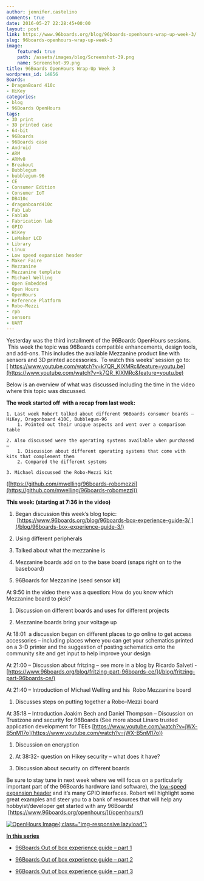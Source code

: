 ```yaml
---
author: jennifer.castelino
comments: true
date: 2016-05-27 22:28:45+00:00
layout: post
link: https://www.96boards.org/blog/96boards-openhours-wrap-up-week-3/
slug: 96boards-openhours-wrap-up-week-3
image:
    featured: true
    path: /assets/images/blog/Screenshot-39.png
    name: Screenshot-39.png
title: 96Boards OpenHours Wrap-Up Week 3
wordpress_id: 14856
Boards:
- DragonBoard 410c
- HiKey
categories:
- blog
- 96Boards OpenHours
tags:
- 3D print
- 3D printed case
- 64-bit
- 96Boards
- 96Boards case
- Android
- ARM
- ARMv8
- Breakout
- Bubblegum
- bubblegum-96
- CE
- Consumer Edition
- Consumer IoT
- DB410c
- dragonboard410c
- Fab Lab
- Fablab
- Fabrication lab
- GPIO
- HiKey
- LeMaker LCD
- Library
- Linux
- Low speed expansion header
- Maker Faire
- Mezzanine
- Mezzanine template
- Michael Welling
- Open Embedded
- Open Hours
- OpenHours
- Reference Platform
- Robo-Mezzi
- rpb
- sensors
- UART
---
```


Yesterday was the third installment of the 96Boards OpenHours sessions.  This week the topic was 96Boards compatible enhancements, design tools, and add-ons. This includes the available Mezzanine product line with sensors and 3D printed accessories.  To watch this weeks' session go to: [ https://www.youtube.com/watch?v=k7QR_KlXMRc&feature=youtu.be](https://www.youtube.com/watch?v=k7QR_KlXMRc&feature=youtu.be)

Below is an overview of what was discussed including the time in the video where this topic was discussed.

**The week started off  with a recap from last week:**

    1. Last week Robert talked about different 96Boards consumer boards – HiKey, Dragonboard 410C, Bubblegum-96
        1. Pointed out their unique aspects and went over a comparison table

    2. Also discussed were the operating systems available when purchased –
        1. Discussion about different operating systems that come with kits that complement them
        2. Compared the different systems

    3. Michael discussed the Robo-Mezzi kit
([https://github.com/mwelling/96boards-robomezzi](https://github.com/mwelling/96boards-robomezzi))

**This week: (starting at 7:36 in the video)**




  1. Began discussion this week’s blog topic:  [https://www.96boards.org/blog/96boards-box-experience-guide-3/ ](/blog/96boards-box-experience-guide-3/)


  2. Using different peripherals


  3. Talked about what the mezzanine is


  4. Mezzanine boards add on to the base board (snaps right on to the baseboard)


  5. 96Boards for Mezzanine (seed sensor kit)


At 9:50 in the video there was a question: How do you know which Mezzanine board to pick?


  1. Discussion on different boards and uses for different projects


  2. Mezzanine boards bring your voltage up


At 18:01  a discussion began on different places to go online to get access accessories – including places where you can get your schematics printed on a 3-D printer and the suggestion of posting schematics onto the community site and get input to help improve your design

At 21:00 – Discussion about fritzing – see more in a blog by Ricardo Salveti - [https://www.96boards.org/blog/fritzing-part-96boards-ce/](/blog/fritzing-part-96boards-ce/)

At 21:40 – Introduction of Michael Welling and his  Robo Mezzanine board




  1. Discusses steps on putting together a Robo-Mezzi board


At 35:18 – Introduction Joakim Bech and Daniel Thompson – Discussion on Trustzone and security for 96Boards (See more about Linaro trusted application development for TEEs [https://www.youtube.com/watch?v=jWX-B5nM17o](https://www.youtube.com/watch?v=jWX-B5nM17o))




  1. Discussion on encryption


  2. At 38:32- question on Hikey security – what does it have?


  3. Discussion about security on different boards


Be sure to stay tune in next week where we will focus on a particularly important part of the 96Boards hardware (and software), the [low-speed expansion header]() and it’s many GPIO interfaces. Robert will highlight some great examples and steer you to a bank of resources that will help any hobbyist/developer get started with any 96Boards!  [https://www.96boards.org/openhours/](/openhours/)

[![OpenHours Image](/assets/images/blog/OpenHours.png){:class="img-responsive lazyload"}](/openhours/)



[**In this series**](/blog/tag/)




  * [96Boards Out of box experience guide – part 1](/blog/96boards-box-experience-guide-1/)


  * [96Boards Out of box experience guide – part 2](/blog/96boards-box-experience-guide-2/)


  * [96Boards Out of box experience guide – part 3](/blog/96boards-box-experience-guide-3/)
